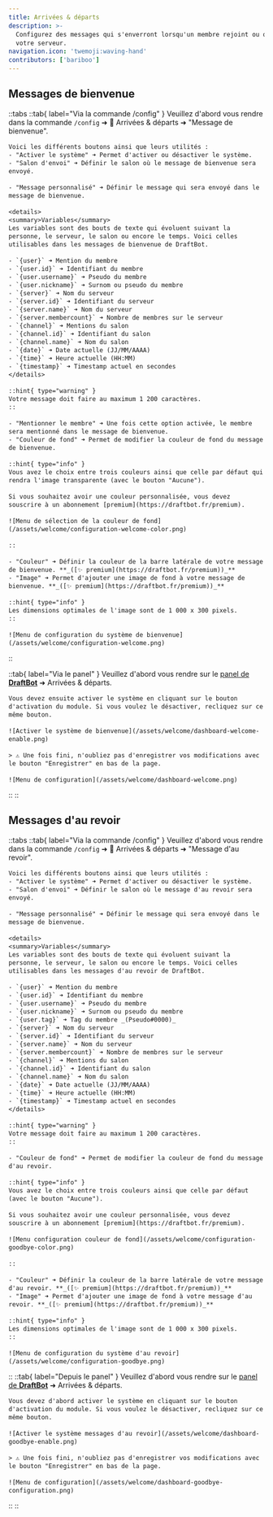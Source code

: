 ```yaml
---
title: Arrivées & départs
description: >-
  Configurez des messages qui s'enverront lorsqu'un membre rejoint ou quitte
  votre serveur.
navigation.icon: 'twemoji:waving-hand'
contributors: ['bariboo']
---
```


## Messages de bienvenue

::tabs
  ::tab{ label="Via la commande /config" }
    Veuillez d'abord vous rendre dans la commande `/config` ➜ 👋
    Arrivées & départs ➜ "Message de bienvenue".

    Voici les différents boutons ainsi que leurs utilités :
    - "Activer le système" ➜ Permet d'activer ou désactiver le système.
    - "Salon d'envoi" ➜ Définir le salon où le message de bienvenue sera envoyé.

    - "Message personnalisé" ➜ Définir le message qui sera envoyé dans le message de bienvenue.

    <details>
    <summary>Variables</summary>
    Les variables sont des bouts de texte qui évoluent suivant la personne, le serveur, le salon ou encore le temps. Voici celles utilisables dans les messages de bienvenue de DraftBot.

    - `{user}` ➜ Mention du membre
    - `{user.id}` ➜ Identifiant du membre
    - `{user.username}` ➜ Pseudo du membre
    - `{user.nickname}` ➜ Surnom ou pseudo du membre
    - `{server}` ➜ Nom du serveur
    - `{server.id}` ➜ Identifiant du serveur
    - `{server.name}` ➜ Nom du serveur
    - `{server.membercount}` ➜ Nombre de membres sur le serveur
    - `{channel}` ➜ Mentions du salon
    - `{channel.id}` ➜ Identifiant du salon
    - `{channel.name}` ➜ Nom du salon
    - `{date}` ➜ Date actuelle (JJ/MM/AAAA)
    - `{time}` ➜ Heure actuelle (HH:MM)
    - `{timestamp}` ➜ Timestamp actuel en secondes
    </details>

    ::hint{ type="warning" }
    Votre message doit faire au maximum 1 200 caractères.
    ::

    - "Mentionner le membre" ➜ Une fois cette option activée, le membre sera mentionné dans le message de bienvenue.
    - "Couleur de fond" ➜ Permet de modifier la couleur de fond du message de bienvenue.

    ::hint{ type="info" }
    Vous avez le choix entre trois couleurs ainsi que celle par défaut qui rendra l'image transparente (avec le bouton "Aucune").

    Si vous souhaitez avoir une couleur personnalisée, vous devez souscrire à un abonnement [premium](https://draftbot.fr/premium).

    ![Menu de sélection de la couleur de fond](/assets/welcome/configuration-welcome-color.png)

    ::

    - "Couleur" ➜ Définir la couleur de la barre latérale de votre message de bienvenue. **_([✨ premium](https://draftbot.fr/premium))_**
    - "Image" ➜ Permet d'ajouter une image de fond à votre message de bienvenue. **_([✨ premium](https://draftbot.fr/premium))_**

    ::hint{ type="info" }
    Les dimensions optimales de l'image sont de 1 000 x 300 pixels.
    ::

    ![Menu de configuration du système de bienvenue](/assets/welcome/configuration-welcome.png)

  ::

  ::tab{ label="Via le panel" }
    Veuillez d'abord vous rendre sur le [panel de **DraftBot**](https://draftbot.fr/dashboard/) ➜ Arrivées & départs.

    Vous devez ensuite activer le système en cliquant sur le bouton d'activation du module. Si vous voulez le désactiver, recliquez sur ce même bouton.

    ![Activer le système de bienvenue](/assets/welcome/dashboard-welcome-enable.png)

    > ⚠️ Une fois fini, n'oubliez pas d'enregistrer vos modifications avec le bouton "Enregistrer" en bas de la page.

    ![Menu de configuration](/assets/welcome/dashboard-welcome.png)

  ::
::

## Messages d'au revoir

::tabs
  ::tab{ label="Via la commande /config" }
    Veuillez d'abord vous rendre dans la commande `/config` ➜ 👋
    Arrivées & départs ➜ "Message d'au revoir".

    Voici les différents boutons ainsi que leurs utilités :
    - "Activer le système" ➜ Permet d'activer ou désactiver le système.
    - "Salon d'envoi" ➜ Définir le salon où le message d'au revoir sera envoyé.

    - "Message personnalisé" ➜ Définir le message qui sera envoyé dans le message de bienvenue.

    <details>
    <summary>Variables</summary>
    Les variables sont des bouts de texte qui évoluent suivant la personne, le serveur, le salon ou encore le temps. Voici celles utilisables dans les messages d'au revoir de DraftBot.

    - `{user}` ➜ Mention du membre
    - `{user.id}` ➜ Identifiant du membre
    - `{user.username}` ➜ Pseudo du membre
    - `{user.nickname}` ➜ Surnom ou pseudo du membre
    - `{user.tag}` ➜ Tag du membre _(Pseudo#0000)_
    - `{server}` ➜ Nom du serveur
    - `{server.id}` ➜ Identifiant du serveur
    - `{server.name}` ➜ Nom du serveur
    - `{server.membercount}` ➜ Nombre de membres sur le serveur
    - `{channel}` ➜ Mentions du salon
    - `{channel.id}` ➜ Identifiant du salon
    - `{channel.name}` ➜ Nom du salon
    - `{date}` ➜ Date actuelle (JJ/MM/AAAA)
    - `{time}` ➜ Heure actuelle (HH:MM)
    - `{timestamp}` ➜ Timestamp actuel en secondes
    </details>

    ::hint{ type="warning" }
    Votre message doit faire au maximum 1 200 caractères.
    ::

    - "Couleur de fond" ➜ Permet de modifier la couleur de fond du message d'au revoir.

    ::hint{ type="info" }
    Vous avez le choix entre trois couleurs ainsi que celle par défaut (avec le bouton "Aucune").

    Si vous souhaitez avoir une couleur personnalisée, vous devez souscrire à un abonnement [premium](https://draftbot.fr/premium).

    ![Menu configuration couleur de fond](/assets/welcome/configuration-goodbye-color.png)

    ::

    - "Couleur" ➜ Définir la couleur de la barre latérale de votre message d'au revoir. **_([✨ premium](https://draftbot.fr/premium))_**
    - "Image" ➜ Permet d'ajouter une image de fond à votre message d'au revoir. **_([✨ premium](https://draftbot.fr/premium))_**

    ::hint{ type="info" }
    Les dimensions optimales de l'image sont de 1 000 x 300 pixels.
    ::

    ![Menu de configuration du système d'au revoir](/assets/welcome/configuration-goodbye.png)
  ::
  ::tab{ label="Depuis le panel" }
    Veuillez d'abord vous rendre sur le [panel de **DraftBot**](https://draftbot.fr/dashboard) ➜ Arrivées & départs.

    Vous devez d'abord activer le système en cliquant sur le bouton d'activation du module. Si vous voulez le désactiver, recliquez sur ce même bouton.

    ![Activer le système messages d'au revoir](/assets/welcome/dashboard-goodbye-enable.png)

    > ⚠️ Une fois fini, n'oubliez pas d'enregistrer vos modifications avec le bouton "Enregistrer" en bas de la page.

    ![Menu de configuration](/assets/welcome/dashboard-goodbye-configuration.png)
  ::
::
